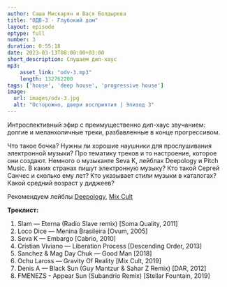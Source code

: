 ```yaml
---
author: Саша Мискарян и Вася Болдырева
title: "ОДВ-3 · Глубокий дом"
layout: episode
eptype: full
number: 3
duration: 0:55:18
date: 2023-03-13T08:00:00+03:00
short_description: Слушаем дип-хаус
mp3:
    asset_link: "odv-3.mp3"
    length: 132762200
tags: ['house', 'deep house', 'progressive house']
image: 
  url: images/odv-3.jpg
  alt: "Осторожно, двери восприятия | Эпизод 3"
---
```

Интроспективный эфир с преимущественно дип-хаус звучанием: долгие и меланхоличные треки, разбавленные в конце прогрессивом. 

Что такое бочка? Нужны ли хорошие наушники для прослушивания электронной музыки? Про тематику треков и то настроение, которое они создают. Немного о музыканте Seva K, лейблах Deepology и Pitch Music. В каких странах пишут электронную музыку? Кто такой Сергей Санчес и сколько ему лет? Кто указывает стили музыки в каталогах? Какой средний возраст у диджеев?

Рекомендуем лейблы [Deepology](https://www.discogs.com/label/414281-Deepology), [Mix Cult](https://www.discogs.com/label/1038844-MixCult)
<!--more-->

**Треклист:**
1. Slam — Eterna (Radio Slave remix) [Soma Quality, 2011]
1. Loco Dice  — Menina Brasileira [Ovum, 2005]
1. Seva K — Embargo [Cabrio, 2010]
1. Cristian Viviano — Liberation Process [Descending Order, 2013]
1. Sanchez & Mag Day Chuk — Good Man [2018]
1. Ochu Laross — Gravity Of Reality [Mix Cult, 2019]
1. Denis A — Black Sun (Guy Mantzur & Sahar Z Remix) [DAR, 2012]
1. FMENEZS - Appear Sun (Subandrio Remix) [Stellar Fountain, 2019]

